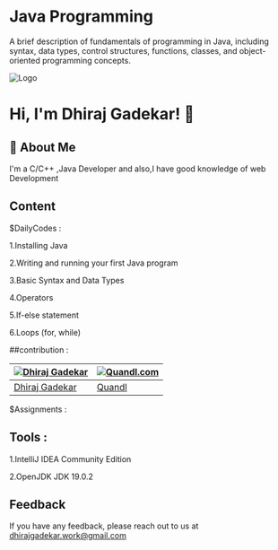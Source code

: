 #
# Java Programming

A brief description of fundamentals of programming in Java, including syntax, data types, control structures, functions, classes, and object-oriented programming concepts.


![Logo](https://thumbs.dreamstime.com/b/java-technology-website-design-language-application-banner-colorful-plexus-software-vector-illustration-online-166485226.jpg)


# Hi, I'm Dhiraj Gadekar! 👋


## 🚀 About Me
I'm a C/C++ ,Java Developer and also,I have good knowledge of web Development 


## Content
$DailyCodes :

1.Installing Java

2.Writing and running your first Java program

3.Basic Syntax and Data Types

4.Operators

5.If-else statement

6.Loops (for, while)

##contribution :

[![Dhiraj Gadekar](https://avatars1.githubusercontent.com/u/12688534?v=3&s=144)](https://github.com/DhirajGadekar)  | [![Quandl.com](https://github.com/iharsh234/WebApp/blob/master/images/quandl.jpg)](https://www.quandl.com/)
---|---
[Dhiraj Gadekar ](https://github.com/DhirajGadekar) |[Quandl](https://www.quandl.com)

$Assignments : 



## Tools :

1.IntelliJ IDEA Community Edition

2.OpenJDK JDK 19.0.2 

## Feedback

If you have any feedback, please reach out to us at dhirajgadekar.work@gmail.com
